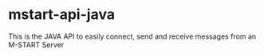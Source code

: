 # mstart-api-java
This is the JAVA API to easily connect, send and receive messages from an M-START Server
